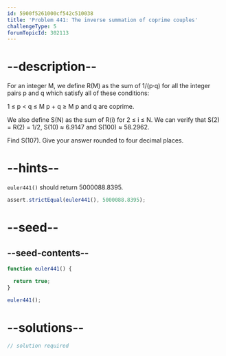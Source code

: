 ```yaml
---
id: 5900f5261000cf542c510038
title: 'Problem 441: The inverse summation of coprime couples'
challengeType: 5
forumTopicId: 302113
---
```


# --description--

For an integer M, we define R(M) as the sum of 1/(p·q) for all the integer pairs p and q which satisfy all of these conditions:

1 ≤ p &lt; q ≤ M p + q ≥ M p and q are coprime.

We also define S(N) as the sum of R(i) for 2 ≤ i ≤ N. We can verify that S(2) = R(2) = 1/2, S(10) ≈ 6.9147 and S(100) ≈ 58.2962.

Find S(107). Give your answer rounded to four decimal places.

# --hints--

`euler441()` should return 5000088.8395.

```js
assert.strictEqual(euler441(), 5000088.8395);
```

# --seed--

## --seed-contents--

```js
function euler441() {

  return true;
}

euler441();
```

# --solutions--

```js
// solution required
```
